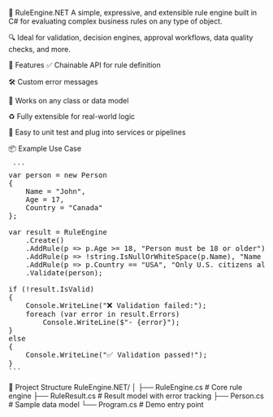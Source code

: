 🧠 RuleEngine.NET
A simple, expressive, and extensible rule engine built in C# for evaluating complex business rules on any type of object.

🔍 Ideal for validation, decision engines, approval workflows, data quality checks, and more.

🚀 Features
✅ Chainable API for rule definition

🛠 Custom error messages

🔄 Works on any class or data model

♻️ Fully extensible for real-world logic

🧪 Easy to unit test and plug into services or pipelines

📦 Example Use Case
<pre> ```
var person = new Person
{
    Name = "John",
    Age = 17,
    Country = "Canada"
};

var result = RuleEngine<Person>
    .Create()
    .AddRule(p => p.Age >= 18, "Person must be 18 or older")
    .AddRule(p => !string.IsNullOrWhiteSpace(p.Name), "Name cannot be empty")
    .AddRule(p => p.Country == "USA", "Only U.S. citizens allowed")
    .Validate(person);

if (!result.IsValid)
{
    Console.WriteLine("❌ Validation failed:");
    foreach (var error in result.Errors)
        Console.WriteLine($"- {error}");
}
else
{
    Console.WriteLine("✅ Validation passed!");
}
``` </pre>
📁 Project Structure
RuleEngine.NET/
│
├── RuleEngine.cs       # Core rule engine
├── RuleResult.cs       # Result model with error tracking
├── Person.cs           # Sample data model
└── Program.cs          # Demo entry point
